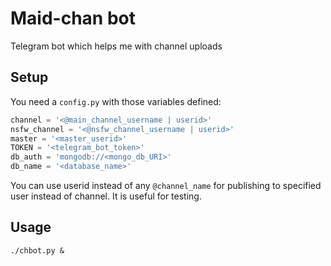# Maid-chan bot
Telegram bot which helps me with channel uploads

## Setup
You need a `config.py` with those variables defined:
```python
channel = '<@main_channel_username | userid>'
nsfw_channel = '<@nsfw_channel_username | userid>'
master = '<master_userid>'
TOKEN = '<telegram_bot_token>'
db_auth = 'mongodb://<mongo_db_URI>'
db_name = '<database_name>'
```
You can use userid instead of any `@channel_name` for publishing to specified user instead of channel.
It is useful for testing.

## Usage
```
./chbot.py &
```

